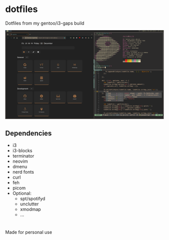 # dotfiles
Dotfiles from my gentoo/i3-gaps build

![Screenshot](./screenshot/img1.png)

## Dependencies
- i3
- i3-blocks
- terminator
- neovim
- dmenu
- nerd fonts
- curl
- feh
- picom
- Optional:
  - spt/spotifyd
  - unclutter
  - xmodmap
  - ...
#



Made for personal use
